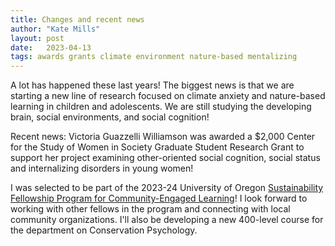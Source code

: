 ```yaml
---
title: Changes and recent news
author: "Kate Mills"
layout: post
date:   2023-04-13
tags: awards grants climate environment nature-based mentalizing
---
```


A lot has happened these last years! The biggest news is that we are starting a new line of research focused on climate anxiety and nature-based learning in children and adolescents. We are still studying the developing brain, social environments, and social cognition!

Recent news:
Victoria Guazzelli Williamson was awarded a $2,000 Center for the Study of Women in Society Graduate Student Research Grant to support her project examining other-oriented social cognition, social status and internalizing disorders in young women!

I was selected to be part of the 2023-24 University of Oregon [Sustainability Fellowship Program for Community-Engaged Learning](https://cpfm.uoregon.edu/SustainabilityFacultyfellowship)! I look forward to working with other fellows in the program and connecting with local community organizations. I'll also be developing a new 400-level course for the department on Conservation Psychology.